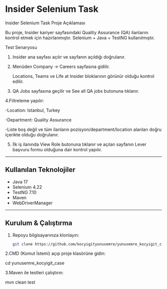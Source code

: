 # Insider Selenium Task

Insider Selenium Task
Proje Açıklaması

Bu proje, Insider kariyer sayfasındaki Quality Assurance (QA) ilanlarını kontrol etmek için hazırlanmıştır.
Selenium + Java + TestNG kullanılmıştır.

Test Senaryosu

1. Insider ana sayfası açılır ve sayfanın açıldığı doğrulanır.

2. Menüden Company → Careers sayfasına gidilir.

   Locations, Teams ve Life at Insider bloklarının görünür olduğu kontrol edilir.

3. QA Jobs sayfasına geçilir ve See all QA jobs butonuna tıklanır.

4.Filtreleme yapılır:

 -Location: Istanbul, Turkey

 -Department: Quality Assurance

 -Liste boş değil ve tüm ilanların pozisyon/department/location alanları doğru içerikte olduğu doğrulanır.

5. İlk iş ilanında View Role butonuna tıklanır ve açılan sayfanın Lever başvuru formu olduğuna dair kontrol yapılır.
---

## Kullanılan Teknolojiler
- Java 17  
- Selenium 4.22  
- TestNG 7.10  
- Maven  
- WebDriverManager  

---

## Kurulum & Çalıştırma

1. Repoyu bilgisayarınıza klonlayın:
   ```bash
   git clone https://github.com/kocyigityunusemre/yunusemre_kocyigit_case.git

2.CMD (Komut İstemi) açıp proje klasörüne gidin:

cd yunusemre_kocyigit_case

3.Maven ile testleri çalıştırın:

 mvn clean test
